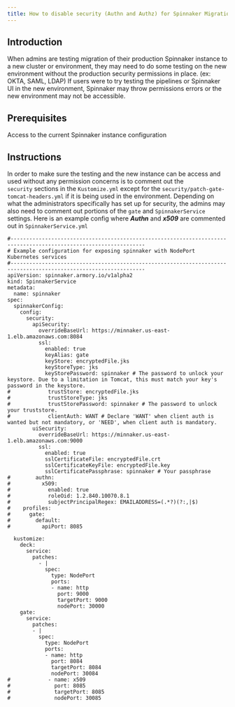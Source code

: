 ```yaml
---
title: How to disable security (Authn and Authz) for Spinnaker Migration testing 
---
```


## Introduction
When admins are testing migration of their production Spinnaker instance to a new cluster or environment, they may need to do some testing on the new environment without the production security permissions in place. (ex: OKTA, SAML, LDAP)
If users were to try testing the pipelines or Spinnaker UI in the new environment, Spinnaker may throw permissions errors or the new environment may not be accessible. 

## Prerequisites
Access to the current Spinnaker instance configuration 

## Instructions
In order to make sure the testing and the new instance can be access and used without any permission concerns is to comment out the ```security``` sections in the ```Kustomize.yml``` except for the ```security/patch-gate-tomcat-headers.yml``` if it is being used in the environment.
Depending on what the administrators specifically has set up for security, the admins may also need to comment out portions of the ```gate``` and ```SpinnakerService``` settings. Here is an example config where ***Authn*** and ***x509*** are commented out in ```SpinnakerService.yml```

```
#-----------------------------------------------------------------------------------------------------------------
# Example configuration for exposing spinnaker with NodePort Kubernetes services
#-----------------------------------------------------------------------------------------------------------------
apiVersion: spinnaker.armory.io/v1alpha2
kind: SpinnakerService
metadata:
  name: spinnaker
spec:
  spinnakerConfig:
    config:
      security:
        apiSecurity:
          overrideBaseUrl: https://minnaker.us-east-1.elb.amazonaws.com:8084
          ssl:
            enabled: true
            keyAlias: gate
            keyStore: encryptedFile.jks
            keyStoreType: jks
            keyStorePassword: spinnaker # The password to unlock your keystore. Due to a limitation in Tomcat, this must match your key's password in the keystore.
#            trustStore: encryptedFile.jks
#            trustStoreType: jks
#            trustStorePassword: spinnaker # The password to unlock your truststore.
#            clientAuth: WANT # Declare 'WANT' when client auth is wanted but not mandatory, or 'NEED', when client auth is mandatory.
        uiSecurity:
          overrideBaseUrl: https://minnaker.us-east-1.elb.amazonaws.com:9000
          ssl:
            enabled: true
            sslCertificateFile: encryptedFile.crt
            sslCertificateKeyFile: encryptedFile.key
            sslCertificatePassphrase: spinnaker # Your passphrase
#        authn:
#          x509:
#            enabled: true
#            roleOid: 1.2.840.10070.8.1
#            subjectPrincipalRegex: EMAILADDRESS=(.*?)(?:,|$)
#    profiles:
#      gate:
#        default:
#          apiPort: 8085

  kustomize:
    deck:
      service:
        patches:
          - |
            spec:
              type: NodePort
              ports:
              - name: http
                port: 9000
                targetPort: 9000
                nodePort: 30000
    gate:
      service:
        patches:
        - |
          spec:
            type: NodePort
            ports:
            - name: http
              port: 8084
              targetPort: 8084
              nodePort: 30084
#            - name: x509
#              port: 8085
#              targetPort: 8085
#              nodePort: 30085
```